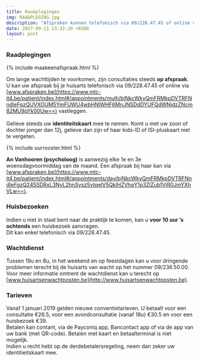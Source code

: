 ```yaml
---
title: Raadplegingen
img: RAADPLEGING.jpg
description: "Afspraken kunnen telefonisch via 09/228.47.45 of online via www.afspraken.be gemaakt worden."
date: 2017-09-11 13:32:20 +0300
layout: post
---
```



### Raadplegingen

{% include maakeenafspraak.html %}

Om lange wachttijden te voorkomen, zijn consultaties steeds **op afspraak**. <br>
U kan uw afspraak bij je huisarts telefonisch via 09/228.47.45 of online via [www.afspraken.be](https://www.mtc-it4.be/patient/index.html#/appointments/multi/bjNkcWkyQmFRMkpDVTRFNndleFgzQUVXOUM5YmFUWU4wbHNlWHF6MnJNSDdDYUFQdWNjdzZNcm82MU9pYk00Uw==) vastleggen.<br> <br>
Gelieve steeds uw **identiteitskaart** mee te nemen. Komt u met uw zoon of dochter jonger dan 12j, gelieve dan zijn of haar kids-ID of ISI-pluskaart niet te vergeten.

{% include uurrooster.html %}

**An Vanhooren (psycholoog)** is aanwezig elke 1e en 3e woensdagvoormiddag van de maand. Een afspraak bij haar kan via   [www.afspraken.be](https://www.mtc-it4.be/patient/index.html#/appointments/day/bjNkcWkyQmFRMkpDVTRFNndleFgzQ245SDRxL3NyL2hnSyszSytqelV5QklHZVhqY1p3ZlZub1VjR0JmYXhVLw==).

### Huisbezoeken

Indien u niet in staat bent naar de praktijk te komen, kan u **voor 10 uur ’s ochtends** een huisbezoek aanvragen. <br>
Dit kan enkel telefonisch via 09/228.47.45.


### Wachtdienst

Tussen 19u en 8u, in het weekend en op feestdagen kan u voor dringende problemen terecht bij de huisarts van wacht op het nummer 09/236.50.00. <br>
Voor meer informatie omtrent de wachtdienst kan u terecht op [www.huisartsenwachtposten.be](http://www.huisartsenwachtposten.be).

### Tarieven
Vanaf 1 januari 2019 gelden nieuwe conventietarieven. U betaalt voor een consultatie €26.5, voor een avondconsultatie (vanaf 18u) €30.5 en voor een huisbezoek €39. <br>
Betalen kan contant, via de Payconiq app, Bancontact app of via de app van uw bank (met QR-code). Betalen met kaart en betaalterminal is niet mogelijk. <br>
Indien u recht hebt op de derdebetalersregeling, neem dan zeker uw identitieitskaart mee.
